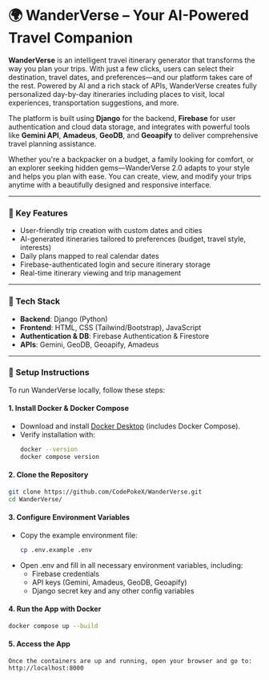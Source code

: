 # 🌍 WanderVerse – Your AI-Powered Travel Companion

**WanderVerse** is an intelligent travel itinerary generator that transforms the way you plan your trips. With just a few clicks, users can select their destination, travel dates, and preferences—and our platform takes care of the rest. Powered by AI and a rich stack of APIs, WanderVerse creates fully personalized day-by-day itineraries including places to visit, local experiences, transportation suggestions, and more.

The platform is built using **Django** for the backend, **Firebase** for user authentication and cloud data storage, and integrates with powerful tools like **Gemini API**, **Amadeus**, **GeoDB**, and **Geoapify** to deliver comprehensive travel planning assistance.

Whether you're a backpacker on a budget, a family looking for comfort, or an explorer seeking hidden gems—WanderVerse 2.0 adapts to your style and helps you plan with ease. You can create, view, and modify your trips anytime with a beautifully designed and responsive interface.

---

### 🔑 Key Features
- User-friendly trip creation with custom dates and cities  
- AI-generated itineraries tailored to preferences (budget, travel style, interests)  
- Daily plans mapped to real calendar dates  
- Firebase-authenticated login and secure itinerary storage  
- Real-time itinerary viewing and trip management  

---

### 🔧 Tech Stack
- **Backend**: Django (Python)  
- **Frontend**: HTML, CSS (Tailwind/Bootstrap), JavaScript  
- **Authentication & DB**: Firebase Authentication & Firestore  
- **APIs**: Gemini, GeoDB, Geoapify, Amadeus  

---

### 🚀 Setup Instructions

To run WanderVerse locally, follow these steps:

#### 1. Install Docker & Docker Compose
- Download and install [Docker Desktop](https://www.docker.com/products/docker-desktop) (includes Docker Compose).
- Verify installation with:
  ```bash
  docker --version
  docker compose version
  ```
#### 2. Clone the Repository
  ```bash
  git clone https://github.com/CodePokeX/WanderVerse.git
  cd WanderVerse/
  ```
#### 3. Configure Environment Variables
- Copy the example environment file:
  ```bash
  cp .env.example .env
  ```
- Open .env and fill in all necessary environment variables, including:
  - Firebase credentials
  - API keys (Gemini, Amadeus, GeoDB, Geoapify)
  - Django secret key and any other config variables
#### 4. Run the App with Docker
  ```bash
  docker compose up --build
  ```
#### 5. Access the App
    Once the containers are up and running, open your browser and go to: http://localhost:8000





